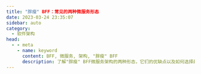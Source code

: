 ```yaml
---
title: "胖瘦" BFF：常见的两种微服务形态
date: 2023-03-24 23:35:07
sidebar: auto
category: 
  - 软件架构
head:
  - - meta
    - name: keyword
      content: BFF, 微服务, 架构, "胖瘦" BFF
      description: 了解"胖瘦" BFF微服务架构的两种形态，它们的优缺点以及如何选择最适合的方案。
---
```





